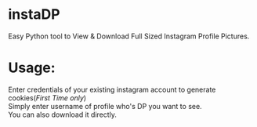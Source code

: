 # instaDP
Easy Python tool to View &amp; Download Full Sized Instagram Profile Pictures.

# Usage:
Enter credentials of your existing instagram account to generate cookies(*First Time only*)<br/>
Simply enter username of profile who's DP you want to see.<br/>
You can also download it directly.<br/>
